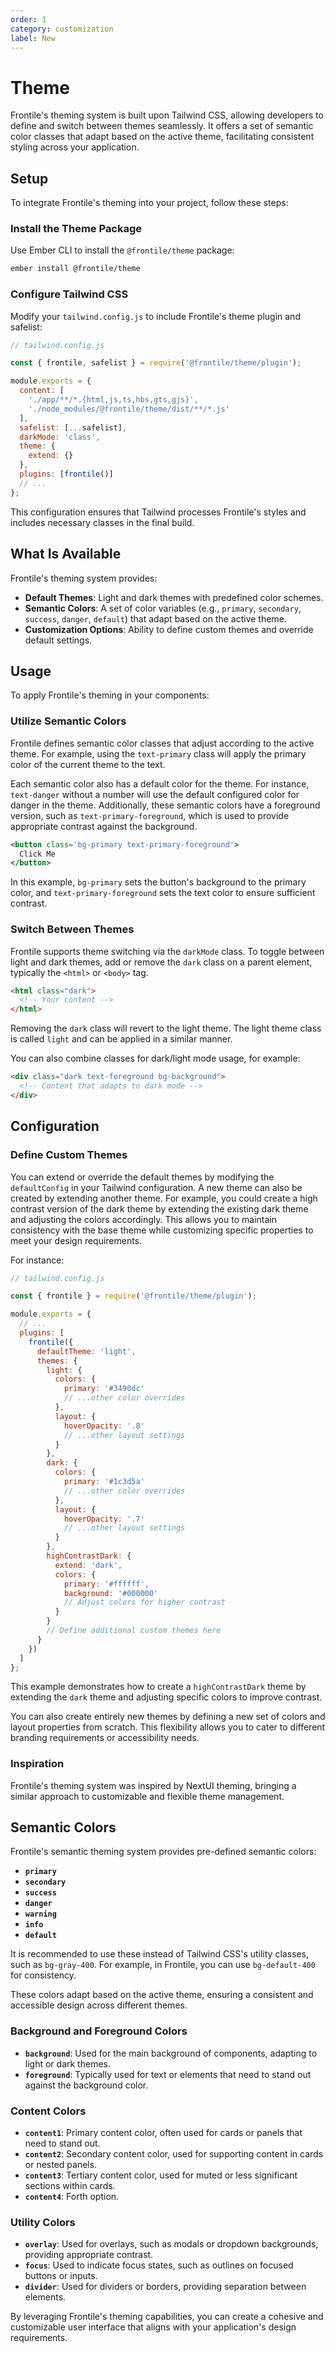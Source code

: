 ```yaml
---
order: 1
category: customization
label: New
---
```


# Theme

Frontile's theming system is built upon Tailwind CSS, allowing developers to define and switch between themes seamlessly. It offers a set of semantic color classes that adapt based on the active theme, facilitating consistent styling across your application.

## Setup

To integrate Frontile's theming into your project, follow these steps:

### Install the Theme Package

Use Ember CLI to install the `@frontile/theme` package:

```bash
ember install @frontile/theme
```

### Configure Tailwind CSS

Modify your `tailwind.config.js` to include Frontile's theme plugin and safelist:

```javascript
// tailwind.config.js

const { frontile, safelist } = require('@frontile/theme/plugin');

module.exports = {
  content: [
    './app/**/*.{html,js,ts,hbs,gts,gjs}',
    './node_modules/@frontile/theme/dist/**/*.js'
  ],
  safelist: [...safelist],
  darkMode: 'class',
  theme: {
    extend: {}
  },
  plugins: [frontile()]
  // ...
};
```

This configuration ensures that Tailwind processes Frontile's styles and includes necessary classes in the final build.

## What Is Available

Frontile's theming system provides:

- **Default Themes**: Light and dark themes with predefined color schemes.
- **Semantic Colors**: A set of color variables (e.g., `primary`, `secondary`, `success`, `danger`, `default`) that adapt based on the active theme.
- **Customization Options**: Ability to define custom themes and override default settings.

## Usage

To apply Frontile's theming in your components:

### Utilize Semantic Colors

Frontile defines semantic color classes that adjust according to the active theme. For example, using the `text-primary` class will apply the primary color of the current theme to the text.

Each semantic color also has a default color for the theme. For instance, `text-danger` without a number will use the default configured color for danger in the theme. Additionally, these semantic colors have a foreground version, such as `text-primary-foreground`, which is used to provide appropriate contrast against the background.

```hbs
<button class='bg-primary text-primary-foreground'>
  Click Me
</button>
```

In this example, `bg-primary` sets the button's background to the primary color, and `text-primary-foreground` sets the text color to ensure sufficient contrast.

### Switch Between Themes

Frontile supports theme switching via the `darkMode` class. To toggle between light and dark themes, add or remove the `dark` class on a parent element, typically the `<html>` or `<body>` tag.

```html
<html class="dark">
  <!-- Your content -->
</html>
```

Removing the `dark` class will revert to the light theme. The light theme class is called `light` and can be applied in a similar manner.

You can also combine classes for dark/light mode usage, for example:

```html
<div class="dark text-foreground bg-background">
  <!-- Content that adapts to dark mode -->
</div>
```

## Configuration

### Define Custom Themes

You can extend or override the default themes by modifying the `defaultConfig` in your Tailwind configuration. A new theme can also be created by extending another theme. For example, you could create a high contrast version of the dark theme by extending the existing dark theme and adjusting the colors accordingly. This allows you to maintain consistency with the base theme while customizing specific properties to meet your design requirements.

For instance:

```js
// tailwind.config.js

const { frontile } = require('@frontile/theme/plugin');

module.exports = {
  // ...
  plugins: [
    frontile({
      defaultTheme: 'light',
      themes: {
        light: {
          colors: {
            primary: '#3490dc'
            // ...other color overrides
          },
          layout: {
            hoverOpacity: '.8'
            // ...other layout settings
          }
        },
        dark: {
          colors: {
            primary: '#1c3d5a'
            // ...other color overrides
          },
          layout: {
            hoverOpacity: '.7'
            // ...other layout settings
          }
        },
        highContrastDark: {
          extend: 'dark',
          colors: {
            primary: '#ffffff',
            background: '#000000'
            // Adjust colors for higher contrast
          }
        }
        // Define additional custom themes here
      }
    })
  ]
};
```

This example demonstrates how to create a `highContrastDark` theme by extending the `dark` theme and adjusting specific colors to improve contrast.

You can also create entirely new themes by defining a new set of colors and layout properties from scratch. This flexibility allows you to cater to different branding requirements or accessibility needs.

### Inspiration

Frontile's theming system was inspired by NextUI theming, bringing a similar approach to customizable and flexible theme management.

## Semantic Colors

Frontile's semantic theming system provides pre-defined semantic colors:

- **`primary`**
- **`secondary`**
- **`success`**
- **`danger`**
- **`warning`**
- **`info`**
- **`default`**

It is recommended to use these instead of Tailwind CSS's utility classes, such as `bg-gray-400`. For example, in Frontile, you can use `bg-default-400` for consistency.

These colors adapt based on the active theme, ensuring a consistent and accessible design across different themes.

### Background and Foreground Colors

- **`background`**: Used for the main background of components, adapting to light or dark themes.
- **`foreground`**: Typically used for text or elements that need to stand out against the background color.

### Content Colors

- **`content1`**: Primary content color, often used for cards or panels that need to stand out.
- **`content2`**: Secondary content color, used for supporting content in cards or nested panels.
- **`content3`**: Tertiary content color, used for muted or less significant sections within cards.
- **`content4`**: Forth option.

### Utility Colors

- **`overlay`**: Used for overlays, such as modals or dropdown backgrounds, providing appropriate contrast.
- **`focus`**: Used to indicate focus states, such as outlines on focused buttons or inputs.
- **`divider`**: Used for dividers or borders, providing separation between elements.

By leveraging Frontile's theming capabilities, you can create a cohesive and customizable user interface that aligns with your application's design requirements.
